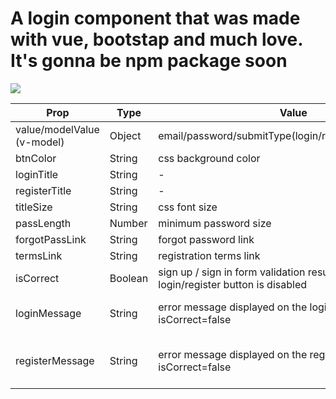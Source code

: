<h1>A login component that was made with vue, bootstap and much love. It's gonna be npm package soon</h1>


<img src="https://user-images.githubusercontent.com/14932895/161431964-f8c09dea-5375-4ba3-b853-47b134085d23.gif">

Prop | Type | Value |  Default
------------- | ------------- | ------------- | -------------
value/modelValue (v-model) | Object | email/password/submitType(login/register)/rememberMe | {}
btnColor | String |css background color | transparent
loginTitle | String | - | WELCOME
registerTitle | String | - | JOIN US!
titleSize | String | css font size | 4rem
passLength | Number | minimum password size | 6
forgotPassLink | String | forgot password link | #
termsLink | String | registration terms link | #
isCorrect | Boolean | sign up / sign in form validation result, when is false login/register button is disabled | true
loginMessage | String | error message displayed on the login button when isCorrect=false | Your login information is incorrect
registerMessage | String | error message displayed on the register button when isCorrect=false | Your registration information is incorrect

